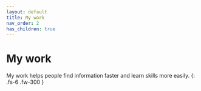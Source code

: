 ```yaml
---
layout: default
title: My work
nav_order: 2
has_children: true
---
```


# My work
My work helps people find information faster and learn skills more easily.
{: .fs-6 .fw-300 }

